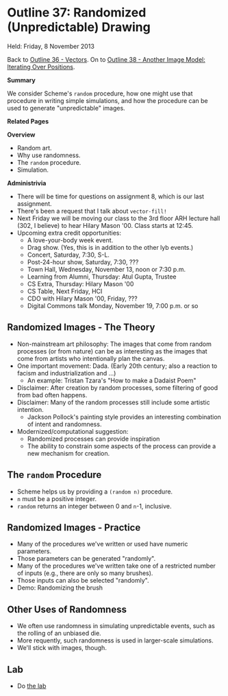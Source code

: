 Outline 37: Randomized (Unpredictable) Drawing
==============================================

Held: Friday, 8 November 2013

Back to [Outline 36 - Vectors](outline.36.html).
On to [Outline 38 - Another Image Model: Iterating Over Positions](outline.38.html).

**Summary**

We consider Scheme's `random` procedure, how one might use that procedure
in writing simple simulations, and how the procedure can be used to
generate "unpredictable" images.

**Related Pages**


**Overview**

* Random art.
* Why use randomness.
* The `random` procedure.
* Simulation.

**Administrivia**

* There will be time for questions on assignment 8, which is our last
  assignment.
* There's been a request that I talk about `vector-fill!`
* Next Friday we will be moving our class to the 3rd floor ARH lecture
  hall (302, I believe) to hear Hilary Mason '00.  Class starts at 12:45.
* Upcoming extra credit opportunities:
    * A love-your-body week event.
    * Drag show.  (Yes, this is in addition to the other lyb events.)
    * Concert, Saturday, 7:30, S-L.
    * Post-24-hour show, Saturday, 7:30, ???
    * Town Hall, Wednesday, November 13, noon or 7:30 p.m.
    * Learning from Alumni, Thursday: Atul Gupta, Trustee
    * CS Extra, Thursday: Hilary Mason '00
    * CS Table, Next Friday, HCI
    * CDO with Hilary Mason '00, Friday, ???
    * Digital Commons talk Monday, November 19, 7:00 p.m. or so

Randomized Images - The Theory
------------------------------

* Non-mainstream art philosophy: The images that come from random processes
  (or from nature) can be as interesting as the images that come from
  artists who intentionally plan the canvas.
* One important movement: Dada.  (Early 20th century; also a reaction to
  facism and industrialization and ...)
    * An example: Tristan Tzara's "How to make a Dadaist Poem"
* Disclaimer: After creation by random processes, some filtering of good
  from bad often happens.
* Disclaimer: Many of the random processes still include some artistic
  intention.
    * Jackson Pollock's painting style provides an interesting combination
      of intent and randomness.
* Modernized/computational suggestion: 
    * Randomized processes can provide inspiration
    * The ability to constrain some aspects of the process can provide a
      new mechanism for creation.

The `random` Procedure
----------------------

* Scheme helps us by providing a `(random n)` procedure.
* `n` must be a positive integer.
* `random` returns an integer between 0 and `n`-1,
  inclusive.

Randomized Images - Practice
----------------------------

* Many of the procedures we've written or used have numeric parameters.
* Those parameters can be generated "randomly".
* Many of the procedures we've written take one of a restricted number
  of inputs (e.g., there are only so many brushes).
* Those inputs can also be selected "randomly".
* Demo: Randomizing the brush

Other Uses of Randomness
------------------------

* We often use randomness in simulating unpredictable events, such
  as the rolling of an unbiased die.
* More requently, such randomness is used in larger-scale simulations.
* We'll stick with images, though.

Lab
---

* Do [the lab](../Labs/random-drawing-lab.html)


